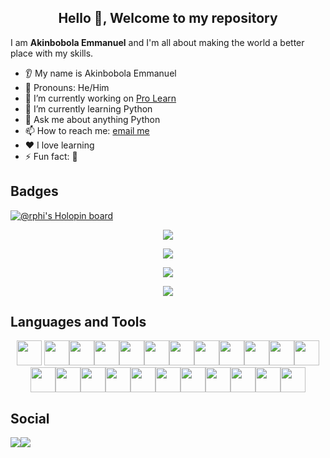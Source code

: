 <h2 align="center">Hello 👋, Welcome to my repository</h2>

<p>I am <b>Akinbobola Emmanuel</b> and I'm all about making the world a better place with my skills.</p>

* 👂 My name is Akinbobola Emmanuel
* 👩 Pronouns: He/Him
* 🔭 I’m currently working on [Pro Learn](https://prolearn.onrender.com)
* 🌱 I’m currently learning Python
* 💬 Ask me about anything Python
* 📫 How to reach me: [email me](mailto:emmanuelakins908@gmail.com)
* ❤️ I love learning
* ⚡ Fun fact: 🤨



## Badges
[![@rphi's Holopin board](https://holopin.io/api/user/board?user=emmanuel04)](https://holopin.io/@emmanuel04)

<p align="center">
<img src="https://streak-stats.demolab.com?user=akins-dev&theme=highcontrast"/>
</p>

<p align="center">
<img src="https://github-readme-stats.vercel.app/api?username=akins-dev&show_icons=true&theme=highcontrast"/>
</p>

<p align="center">
<img src="https://github-readme-stats.vercel.app/api/top-langs?username=akins-dev&layout=compact&theme=highcontrast"/>
</p>

<p align="center">
<img src="https://github-profile-trophy.vercel.app/?username=akins-dev&row=1"/>
</p>

## Languages and Tools
<p align="center">
<img src="https://cdn.jsdelivr.net/gh/devicons/devicon/icons/bootstrap/bootstrap-original.svg" width="40" height="40" />        <img src="https://cdn.jsdelivr.net/gh/devicons/devicon/icons/bash/bash-original.svg" width="40" height="40" /><img src="https://cdn.jsdelivr.net/gh/devicons/devicon/icons/c/c-original.svg" width="40" height="40" /><img src="https://cdn.jsdelivr.net/gh/devicons/devicon/icons/canva/canva-original.svg" width="40" height="40"/><img src="https://cdn.jsdelivr.net/gh/devicons/devicon/icons/css3/css3-original.svg" width="40" height="40"/><img src="https://cdn.jsdelivr.net/gh/devicons/devicon/icons/django/django-plain.svg" width="40" height="40"/><img src="https://cdn.jsdelivr.net/gh/devicons/devicon/icons/flask/flask-original.svg" width="40" height="40"/><img src="https://cdn.jsdelivr.net/gh/devicons/devicon/icons/git/git-original.svg" width="40" height="40"/><img src="https://cdn.jsdelivr.net/gh/devicons/devicon/icons/github/github-original.svg" width="40" height="40"/><img src="https://cdn.jsdelivr.net/gh/devicons/devicon/icons/heroku/heroku-original.svg" width="40" height="40"/><img src="https://cdn.jsdelivr.net/gh/devicons/devicon/icons/html5/html5-original.svg" width="40" height="40"/><img src="https://cdn.jsdelivr.net/gh/devicons/devicon/icons/javascript/javascript-original.svg" width="40" height="40"/><img src="https://cdn.jsdelivr.net/gh/devicons/devicon/icons/latex/latex-original.svg" width="40" height="40"/><img src="https://cdn.jsdelivr.net/gh/devicons/devicon/icons/linux/linux-original.svg" width="40" height="40"/><img src="https://cdn.jsdelivr.net/gh/devicons/devicon/icons/mongodb/mongodb-original.svg" width="40" height="40"/><img src="https://cdn.jsdelivr.net/gh/devicons/devicon/icons/nodejs/nodejs-original.svg" width="40" height="40"/><img src="https://cdn.jsdelivr.net/gh/devicons/devicon/icons/numpy/numpy-original.svg" width="40" height="40"/><img src="https://cdn.jsdelivr.net/gh/devicons/devicon/icons/pandas/pandas-original.svg" width="40" height="40"/><img src="https://cdn.jsdelivr.net/gh/devicons/devicon/icons/python/python-original.svg" width="40" height="40"/><img src="https://cdn.jsdelivr.net/gh/devicons/devicon/icons/react/react-original.svg" width="40" height="40"/><img src="https://cdn.jsdelivr.net/gh/devicons/devicon/icons/selenium/selenium-original.svg" width="40" height="40"/><img src="https://cdn.jsdelivr.net/gh/devicons/devicon/icons/sqlalchemy/sqlalchemy-original.svg" width="40" height="40"/><img src="https://cdn.jsdelivr.net/gh/devicons/devicon/icons/sqlite/sqlite-original.svg" width="40" height="40"/>      
</p>
        
## Social
[![](https://img.shields.io/badge/linkedin-%230077B5.svg?style=for-the-badge&logo=linkedin)](https://www.linkedin.com/in/akins-dev/)[![](https://img.shields.io/badge/Twitter-12345?style=for-the-badge&logo=twitter&logoColor=blue)](https://twitter.com/akins_dev)